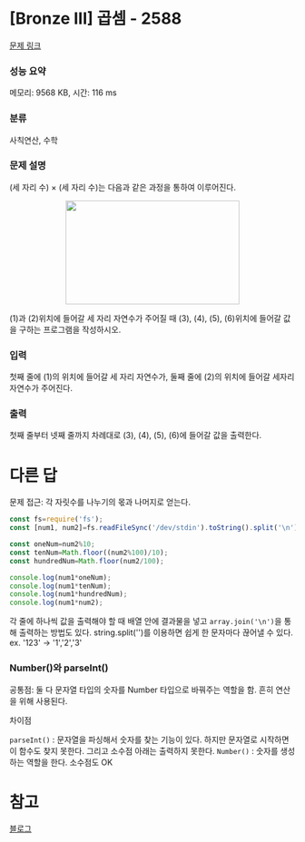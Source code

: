 # [Bronze III] 곱셈 - 2588 

[문제 링크](https://www.acmicpc.net/problem/2588) 

### 성능 요약

메모리: 9568 KB, 시간: 116 ms

### 분류

사칙연산, 수학

### 문제 설명

<p>(세 자리 수) × (세 자리 수)는 다음과 같은 과정을 통하여 이루어진다.</p>

<p style="text-align: center;"><img alt="" src="" style="width: 306px; height: 183px; "></p>

<p>(1)과 (2)위치에 들어갈 세 자리 자연수가 주어질 때 (3), (4), (5), (6)위치에 들어갈 값을 구하는 프로그램을 작성하시오.</p>

### 입력 

 <p>첫째 줄에 (1)의 위치에 들어갈 세 자리 자연수가, 둘째 줄에 (2)의 위치에 들어갈 세자리 자연수가 주어진다.</p>

### 출력 

 <p>첫째 줄부터 넷째 줄까지 차례대로 (3), (4), (5), (6)에 들어갈 값을 출력한다.</p>

# 다른 답
문제 접근: 각 자릿수를 나누기의 몫과 나머지로 얻는다.
```javascript
const fs=require('fs');
const [num1, num2]=fs.readFileSync('/dev/stdin').toString().split('\n').map(Number);

const oneNum=num2%10;
const tenNum=Math.floor((num2%100)/10);
const hundredNum=Math.floor(num2/100);

console.log(num1*oneNum);
console.log(num1*tenNum);
console.log(num1*hundredNum);
console.log(num1*num2);
```

각 줄에 하나씩 값을 출력해야 할 때 배열 안에 결과물을 넣고 `array.join('\n')`을 통해 출력하는 방법도 있다.
string.split('')를 이용하면 쉽게 한 문자마다 끊어낼 수 있다.
ex. '123' → '1','2','3'

### Number()와 parseInt()

공통점: 둘 다 문자열 타입의 숫자를 Number 타입으로 바꿔주는 역할을 함. 흔히 연산을 위해 사용된다.

차이점

`parseInt()` : 문자열을 파싱해서 숫자를 찾는 기능이 있다. 하지만 문자열로 시작하면 이 함수도 찾지 못한다. 그리고 소수점 아래는 출력하지 못한다.
`Number()` : 숫자를 생성하는 역할을 한다. 소수점도 OK

# 참고
[블로그](https://velog.io/@wiostz98kr/%EB%B0%B1%EC%A4%80-2588%EB%B2%88-%EA%B3%B1%EC%85%88)

